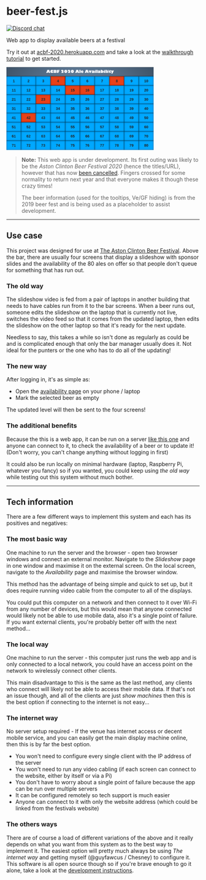 # beer-fest.js

[![Discord chat](https://img.shields.io/discord/728418000952360980)](https://discord.gg/waafeHb)

Web app to display available beers at a festival

Try it out at [acbf-2020.herokuapp.com](https://acbf-2020.herokuapp.com/) and take a look at the [walkthrough tutorial](/docs/walkthrough.md) to get started.

<img src="/docs/images/availability-empty.png" width="384">

> **Note:** This web app is under development. Its first outing was likely to be the _Aston Clinton Beer Festival 2020_ (hence the titles/URL), however that has now [been cancelled](https://www.facebook.com/341405185896402/posts/2925670634136498).
> Fingers crossed for some normality to return next year and that everyone makes it though these crazy times!
>
> The beer information (used for the tooltips, Ve/GF hiding) is from the 2019 beer fest and is being used as a placeholder to assist development.

---

## Use case

This project was designed for use at [The Aston Clinton Beer Festival](http://www.astonclintonbeerfestival.co.uk/).
Above the bar, there are usually four screens that display a slideshow with sponsor slides
and the availability of the 80 ales on offer so that people don't queue for something that has run out.

### The old way

The slideshow video is fed from a pair of laptops in another building that needs to have cables run from it to the bar screens.
When a beer runs out, someone edits the slideshow on the laptop that is currently not live,
switches the video feed so that it comes from the updated laptop,
then edits the slideshow on the other laptop so that it's ready for the next update.

Needless to say, this takes a while so isn't done as regularly as could be and is complicated enough that only the bar manager usually does it.
Not ideal for the punters or the one who has to do all of the updating!

### The new way

After logging in, it's as simple as:

- Open the [availability page](https://acbf-2020.herokuapp.com/availability) on your phone / laptop
- Mark the selected beer as empty

The updated level will then be sent to the four screens!

### The additional benefits

Because the this is a web app, it can be run on a server [like this one](https://acbf-2020.herokuapp.com/) and anyone can connect to it,
to check the availability of a beer or to update it!
(Don't worry, you can't change anything without logging in first)

It could also be run locally on minimal hardware (laptop, Raspberry Pi, whatever you fancy) so if you wanted,
you could keep using _the old way_ while testing out this system without much bother.

---

## Tech information

There are a few different ways to implement this system and each has its positives and negatives:

### The most basic way

One machine to run the server and the browser - open two browser windows and connect an external monitor.
Navigate to the _Slideshow_ page in one window and maximise it on the external screen.
On the local screen, navigate to the _Availability_ page and maximise the browser window.

This method has the advantage of being simple and quick to set up,
but it does require running video cable from the computer to all of the displays.

You could put this computer on a network and then connect to it over Wi-Fi from any number of devices,
but this would mean that anyone connected would likely not be able to use mobile data,
also it's a single point of failure. If you want external clients, you're probably better off with the next method...

### The local way

One machine to run the server - this computer just runs the web app and is only connected to a local network, you could have an access point on the network to wirelessly connect other clients.

This main disadvantage to this is the same as the last method, any clients who connect will likely not be able to access their mobile data.
If that's not an issue though, and all of the clients are just _show machines_ then this is the best option if connecting to the internet is not easy...

### The internet way

No server setup required - If the venue has internet access or decent mobile service, and you can easily get the main display machine online,
then this is by far the best option.

- You won't need to configure every single client with the IP address of the server
- You won't need to run any video cabling (if each screen can connect to the website, either by itself or via a Pi)
- You don't have to worry about a single point of failure because the app can be run over multiple servers
- It can be configured remotely so tech support is much easier
- Anyone can connect to it with only the website address (which could be linked from the festivals website)

### The others ways

There are of course a load of different variations of the above and it really depends on what you want from this system as to the best way to implement it.
The easiest option will pretty much always be using _The internet way_ and getting myself (@guyfawcus / Chesney) to configure it.
This software is all open source though so if you're brave enough to go it alone, take a look at the [development instructions](/docs/development.md).
